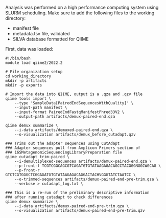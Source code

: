 Analysis was performed on a high performance computing system using SLURM scheduling. Make sure to add the following files to the working directory:
- manifest file
- metadata.tsv file, validated 
- SILVA database formatted for QIIME

First, data was loaded:
```
#!/bin/bash
module load qiime2/2022.2

# File organization setup
cd working_directory
mkdir -p artifacts
mkdir -p exports

# Import the data into QIIME, output is a .qza and .qzv file 
qiime tools import \
	--type 'SampleData[PairedEndSequencesWithQuality]' \
	--input-path manifest \
	--input-format PairedEndFastqManifestPhred33V2 \
	--output-path artifacts/demux-paired-end.qza

qiime demux summarize \
	--i-data artifacts/demuxed-paired-end.qza \
	--o-visualization artifacts/demux_before_cutadapt.qzv

### Trims out the adapter sequences using CutAdapt
### Adapter sequences pull from Amplicon Primers section of
### 16SMetagenomicSequencingLibraryPreparation file
qiime cutadapt trim-paired \
	--i-demultiplexed-sequences artifacts/demux-paired-end.qza \
	--p-front-f TCGTCGGCAGCGTCAGATGTGTATAAGAGACAGCCTACGGGNGGCWGCAG \
	--p-front-r GTCTCGTGGGCTCGGAGATGTGTATAAGAGACAGGACTACHVGGGTATCTAATCC \
	--o-trimmed-sequences artifacts/demux-paired-end-pre-trim.qza \
	--verbose > cutadapt_log.txt \

### This is a re-run of the preliminary descriptive information
### after running cutadapt to check differences
qiime demux summarize \
	--i-data artifacts/demux-paired-end-pre-trim.qza \
	--o-visualization artifacts/demux-paired-end-pre-trim.qzv

